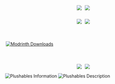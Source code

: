 
<div style="display:flex;justify-content:center;flex-direction:column;">
<br/>
<p style="text-align: center; display: flex; justify-content: center; gap:10px;">
    <a href="https://fabricmc.net/" target="_blank"><img style="display: inline-block; position:relative;" src="https://img.shields.io/badge/mod%20loader-Fabric-brightgreen" /></a>
     <a href="https://github.com/Khazoda/Plushables/tree/1.20.1-FABRIC" target="_blank"><img style="display: inline-block; position:relative;" src="https://img.shields.io/badge/latest%20version-1.20.1-blue" /></a>
</p>
<p style="text-align: center; display: flex; justify-content: center; gap:10px;">
    <a href="https://github.com/Khazoda/Plushables/issues" target="_blank"><img style="display: inline-block; position:relative;" src="https://img.shields.io/github/issues/Khazoda/Plushables" /></a>
    <a href="https://github.com/Khazoda/Plushables/tree/1.20.1-FABRIC" target="_blank"><img style="display: inline-block; position:relative;" src="https://img.shields.io/github/last-commit/Khazoda/Plushables/1.20.1-FABRIC" /></a>
</p>

<p style="text-align: center; display: flex; justify-content: center; gap:10px;">
    <a href="https://www.curseforge.com/minecraft/mc-mods/plushables"> <img
            src="https://cf.way2muchnoise.eu/full_318603_downloads.svg" alt=""
            style="margin-left: 2px;margin-right: 2px" /></a>

<a href="https://modrinth.com/mod/plushables" style="margin-left: 2px;margin-right: 2px">![Modrinth Downloads](https://img.shields.io/modrinth/dt/plushables?logo=modrinth)</a>
</p>
<p style="text-align: center; display: flex; justify-content: center; gap:10px;">
<a href="https://www.curseforge.com/minecraft/mc-mods/fabric-api/files" target="_blank"><img src="https://github.com/Khazoda/Plushables/raw/1.19-FABRIC/web_assets/button_fabric.png"></a>
<a href="https://www.curseforge.com/minecraft/mc-mods/geckolib/files" target="_blank"><img src="https://github.com/Khazoda/Plushables/raw/1.19-FABRIC/web_assets/button_geckolib.png"></a>
</p>
<div style="min-width:100%; display:block;">
<img src="https://github.com/Khazoda/Plushables/raw/Latest-Stable/web_assets/information-1.0.0.png" alt="Plushables Information" />
<img src="https://github.com/Khazoda/Plushables/raw/Latest-Stable/web_assets/description-1.0.0.png" alt="Plushables Description" />
</div>
</div>
